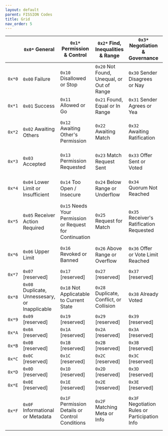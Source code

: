 ```yaml
---
layout: default
parent: FISSION Codes
title: Grid
nav_order: 5
---
```


|        | `0x0*` General                                 | `0x1*` Permission & Control                              | `0x2*` Find, Inequalities & Range          | `0x3*` Negotiation & Governance                | `0x4*` Availability & Time                                  | `0x5*` Tokens, Funds & Finance         | `0x6*` TBD        | `0x7*` TBD        | `0x8*` TBD        | `0x9*` TBD        | `0xA*` Application-Specific Codes             | `0xB*` TBD        | `0xC*` TBD        | `0xD*` TBD        | `0xE*` Encryption, Identity & Proofs       | `0xF*` Off-Chain                         |
|--------|------------------------------------------------|----------------------------------------------------------|--------------------------------------------|------------------------------------------------|-------------------------------------------------------------|----------------------------------------|-------------------|-------------------|-------------------|-------------------|-----------------------------------------------|-------------------|-------------------|-------------------|--------------------------------------------|------------------------------------------|
| `0x*0` | `0x00` Failure                                 | `0x10` Disallowed or Stop                                | `0x20` Not Found, Unequal, or Out of Range | `0x30` Sender Disagrees or Nay                 | `0x40` Unavailable                                          | `0x50` Transfer Failed                 | `0x60` [reserved] | `0x70` [reserved] | `0x80` [reserved] | `0x90` [reserved] | `0xA0` App-Specific Failure                   | `0xB0` [reserved] | `0xC0` [reserved] | `0xD0` [reserved] | `0xE0` Decrypt Failure                     | `0xF0` Off-Chain Failure                 |
| `0x*1` | `0x01` Success                                 | `0x11` Allowed or Go                                     | `0x21` Found, Equal or In Range            | `0x31` Sender Agrees or Yea                    | `0x41` Available                                            | `0x51` Transfer Successful             | `0x61` [reserved] | `0x71` [reserved] | `0x81` [reserved] | `0x91` [reserved] | `0xA1` App-Specific Success                   | `0xB1` [reserved] | `0xC1` [reserved] | `0xD1` [reserved] | `0xE1` Decrypt Success                     | `0xF1` Off-Chain Success                 |
| `0x*2` | `0x02` Awaiting Others                         | `0x12` Awaiting Other's Permission                       | `0x22` Awaiting Match                      | `0x32` Awaiting Ratification                   | `0x42` Paused                                               | `0x52` Awaiting Payment From Others    | `0x62` [reserved] | `0x72` [reserved] | `0x82` [reserved] | `0x92` [reserved] | `0xA2` App-Specific Awaiting Others           | `0xB2` [reserved] | `0xC2` [reserved] | `0xD2` [reserved] | `0xE2` Awaiting Other Signatures or Keys   | `0xF2` Awaiting Off-Chain Process        |
| `0x*3` | `0x03` Accepted                                | `0x13` Permission Requested                              | `0x23` Match Request Sent                  | `0x33` Offer Sent or Voted                     | `0x43` Queued                                               | `0x53` Hold or Escrow                  | `0x63` [reserved] | `0x73` [reserved] | `0x83` [reserved] | `0x93` [reserved] | `0xA3` App-Specific Acceptance                | `0xB3` [reserved] | `0xC3` [reserved] | `0xD3` [reserved] | `0xE3` Signed                              | `0xF3` Off-Chain Process Started         |
| `0x*4` | `0x04` Lower Limit or Insufficient             | `0x14` Too Open / Insecure                               | `0x24` Below Range or Underflow            | `0x34` Quorum Not Reached                      | `0x44` Not Available Yet                                    | `0x54` Insufficient Funds              | `0x64` [reserved] | `0x74` [reserved] | `0x84` [reserved] | `0x94` [reserved] | `0xA4` App-Specific Below Condition           | `0xB4` [reserved] | `0xC4` [reserved] | `0xD4` [reserved] | `0xE4` Unsigned or Untrusted               | `0xF4` Off-Chain Service Unreachable     |
| `0x*5` | `0x05` Receiver Action Required                | `0x15` Needs Your Permission or Request for Continuation | `0x25` Request for Match                   | `0x35` Receiver's Ratification Requested       | `0x45` Awaiting Your Availability                           | `0x55` Funds Requested                 | `0x65` [reserved] | `0x75` [reserved] | `0x85` [reserved] | `0x95` [reserved] | `0xA5` App-Specific Receiver Action Requested | `0xB5` [reserved] | `0xC5` [reserved] | `0xD5` [reserved] | `0xE5` Signature Required                  | `0xF5` Off-Chain Action Required         |
| `0x*6` | `0x06` Upper Limit                             | `0x16` Revoked or Banned                                 | `0x26` Above Range or Overflow             | `0x36` Offer or Vote Limit Reached             | `0x46` Expired                                              | `0x56` Transfer Volume Exceeded        | `0x66` [reserved] | `0x76` [reserved] | `0x86` [reserved] | `0x96` [reserved] | `0xA6` App-Specific Expiry or Limit           | `0xB6` [reserved] | `0xC6` [reserved] | `0xD6` [reserved] | `0xE6` Known to be Compromised             | `0xF6` Off-Chain Expiry or Limit Reached |
| `0x*7` | `0x07` [reserved]                              | `0x17` [reserved]                                        | `0x27` [reserved]                          | `0x37` [reserved]                              | `0x47` [reserved]                                           | `0x57` [reserved]                      | `0x67` [reserved] | `0x77` [reserved] | `0x87` [reserved] | `0x97` [reserved] | `0xA7` [reserved]                             | `0xB7` [reserved] | `0xC7` [reserved] | `0xD7` [reserved] | `0xE7` [reserved]                          | `0xF7` [reserved]                        |
| `0x*8` | `0x08` Duplicate, Unnessesary, or Inapplicable | `0x18` Not Applicatable to Current State                 | `0x28` Duplicate, Conflict, or Collision   | `0x38` Already Voted                           | `0x48` Already Done                                         | `0x58` Funds Not Required              | `0x68` [reserved] | `0x78` [reserved] | `0x88` [reserved] | `0x98` [reserved] | `0xA8` App-Specific Inapplicable Condition    | `0xB8` [reserved] | `0xC8` [reserved] | `0xD8` [reserved] | `0xE8` Already Signed or Not Encrypted     | `0xF8` Duplicate Off-Chain Request       |
| `0x*9` | `0x09` [reserved]                              | `0x19` [reserved]                                        | `0x29` [reserved]                          | `0x39` [reserved]                              | `0x49` [reserved]                                           | `0x59` [reserved]                      | `0x69` [reserved] | `0x79` [reserved] | `0x89` [reserved] | `0x99` [reserved] | `0xA9` [reserved]                             | `0xB9` [reserved] | `0xC9` [reserved] | `0xD9` [reserved] | `0xE9` [reserved]                          | `0xF9` [reserved]                        |
| `0x*A` | `0x0A` [reserved]                              | `0x1A` [reserved]                                        | `0x2A` [reserved]                          | `0x3A` [reserved]                              | `0x4A` [reserved]                                           | `0x5A` [reserved]                      | `0x6A` [reserved] | `0x7A` [reserved] | `0x8A` [reserved] | `0x9A` [reserved] | `0xAA` [reserved]                             | `0xBA` [reserved] | `0xCA` [reserved] | `0xDA` [reserved] | `0xEA` [reserved]                          | `0xFA` [reserved]                        |
| `0x*B` | `0x0B` [reserved]                              | `0x1B` [reserved]                                        | `0x2B` [reserved]                          | `0x3B` [reserved]                              | `0x4B` [reserved]                                           | `0x5B` [reserved]                      | `0x6B` [reserved] | `0x7B` [reserved] | `0x8B` [reserved] | `0x9B` [reserved] | `0xAB` [reserved]                             | `0xBB` [reserved] | `0xCB` [reserved] | `0xDB` [reserved] | `0xEB` [reserved]                          | `0xFB` [reserved]                        |
| `0x*C` | `0x0C` [reserved]                              | `0x1C` [reserved]                                        | `0x2C` [reserved]                          | `0x3C` [reserved]                              | `0x4C` [reserved]                                           | `0x5C` [reserved]                      | `0x6C` [reserved] | `0x7C` [reserved] | `0x8C` [reserved] | `0x9C` [reserved] | `0xAC` [reserved]                             | `0xBC` [reserved] | `0xCC` [reserved] | `0xDC` [reserved] | `0xEC` [reserved]                          | `0xFC` [reserved]                        |
| `0x*D` | `0x0D` [reserved]                              | `0x1D` [reserved]                                        | `0x2D` [reserved]                          | `0x3D` [reserved]                              | `0x4D` [reserved]                                           | `0x5D` [reserved]                      | `0x6D` [reserved] | `0x7D` [reserved] | `0x8D` [reserved] | `0x9D` [reserved] | `0xAD` [reserved]                             | `0xBD` [reserved] | `0xCD` [reserved] | `0xDD` [reserved] | `0xED` [reserved]                          | `0xFD` [reserved]                        |
| `0x*E` | `0x0E` [reserved]                              | `0x1E` [reserved]                                        | `0x2E` [reserved]                          | `0x3E` [reserved]                              | `0x4E` [reserved]                                           | `0x5E` [reserved]                      | `0x6E` [reserved] | `0x7E` [reserved] | `0x8E` [reserved] | `0x9E` [reserved] | `0xAE` [reserved]                             | `0xBE` [reserved] | `0xCE` [reserved] | `0xDE` [reserved] | `0xEE` [reserved]                          | `0xFE` [reserved]                        |
| `0x*F` | `0x0F` Informational or Metadata               | `0x1F` Permission Details or Control Conditions          | `0x2F` Matching Meta or Info               | `0x3F` Negotiation Rules or Participation Info | `0x4F` Availability Rules or Info (ex. time since or until) | `0x5F` Token or Financial Information | `0x6F` [reserved] | `0x7F` [reserved] | `0x8F` [reserved] | `0x9F` [reserved] | `0xAF` App-Specific Meta or Info              | `0xBF` [reserved] | `0xCF` [reserved] | `0xDF` [reserved] | `0xEF` Cryptography, ID, or Proof Metadata | `0xFF` Off-Chain Info or Meta            |
